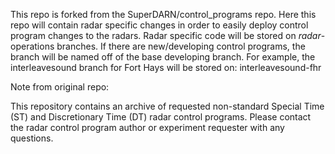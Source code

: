 This repo is forked from the SuperDARN/control_programs repo. Here this repo will
contain radar specific changes in order to easily deploy control program changes
to the radars.  Radar specific code will be stored on *radar*-operations branches.
If there are new/developing control programs, the branch will be named off of the
base developing branch.  For example, the interleavesound branch for Fort Hays
will be stored on:
interleavesound-fhr


Note from original repo:

This repository contains an archive of requested non-standard Special Time (ST)
and Discretionary Time (DT) radar control programs. Please contact the radar
control program author or experiment requester with any questions.
